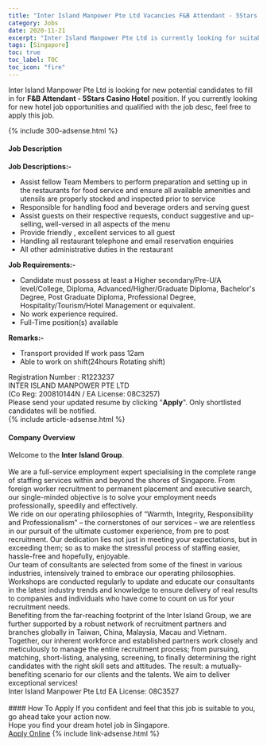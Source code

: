```yaml
---
title: "Inter Island Manpower Pte Ltd Vacancies F&B Attendant - 5Stars Casino Hotel" 
category: Jobs 
date: 2020-11-21 
excerpt: "Inter Island Manpower Pte Ltd is currently looking for suitable person to fill in the F&B Attendant - 5Stars Casino Hotel which positioned at Singapore" 
tags: [Singapore] 
toc: true 
toc_label: TOC 
toc_icon: "fire" 
--- 
```


<p>Inter Island Manpower Pte Ltd is looking for new potential candidates to fill in for <b>F&B Attendant - 5Stars Casino Hotel</b> position. If you currently looking for new hotel job opportunities and qualified with the job desc, feel free to apply this job.
</p>{% include 300-adsense.html %} 
<div><div><div><h4>Job Description</h4></div></div><div><div><span><div><div><strong>Job Descriptions:-</strong></div><ul><li>Assist fellow Team Members to perform preparation and setting up in the restaurants for food service and ensure all available amenities and utensils are properly stocked and inspected prior to service</li><li>Responsible for handling food and beverage orders and serving guest</li><li>Assist guests on their respective requests, conduct suggestive and up-selling, well-versed in all aspects of the menu</li><li>Provide friendly , excellent services to all guest</li><li>Handling all restaurant telephone and email reservation enquiries</li><li>All other administrative duties in the restaurant</li></ul><div><strong>Job Requirements:-</strong></div><ul><li>Candidate must possess at least a Higher secondary/Pre-U/A level/College, Diploma, Advanced/Higher/Graduate Diploma, Bachelor's Degree, Post Graduate Diploma, Professional Degree, Hospitality/Tourism/Hotel Management or equivalent.</li><li>No work experience required.</li><li>Full-Time position(s) available</li></ul><div><strong>Remarks:-</strong></div><ul><li>Transport provided If work pass 12am</li><li>Able to work on shift(24hours Rotating shift)</li></ul><div>Registration Number : R1223237<br>INTER ISLAND MANPOWER PTE LTD<br>(Co Reg: 200810144N / EA License: 08C3257)<br>Please send your updated resume by clicking "<strong>Apply</strong>". Only shortlisted candidates will be notified.</div></div></span></div></div></div> 
{% include article-adsense.html %} 
<div><div><div><h4>Company Overview</h4></div></div><div><div><span><div><div>Welcome to the <strong>Inter Island Group</strong>.</div><div><br>We are a full-service employment expert specialising in the complete range of staffing services within and beyond the shores of Singapore. From foreign worker recruitment to permanent placement and executive search, our single-minded objective is to solve your employment needs professionally, speedily and effectively.</div><div>We ride on our operating philosophies of &#8220;Warmth, Integrity, Responsibility and Professionalism&#8221; &#8211; the cornerstones of our services &#8211; we are relentless in our pursuit of the ultimate customer experience, from pre to post recruitment. Our dedication lies not just in meeting your expectations, but in exceeding them; so as to make the stressful process of staffing easier, hassle-free and hopefully, enjoyable.</div><div>Our team of consultants are selected from some of the finest in various industries, intensively trained to embrace our operating philosophies. Workshops are conducted regularly to update and educate our consultants in the latest industry trends and knowledge to ensure delivery of real results to companies and individuals who have come to count on us for your recruitment needs.</div><div>Benefiting from the far-reaching footprint of the Inter Island Group, we are further supported by a robust network of recruitment partners and branches globally in Taiwan, China, Malaysia, Macau and Vietnam.</div><div>Together, our inherent workforce and established partners work closely and meticulously to manage the entire recruitment process; from pursuing, matching, short-listing, analysing, screening, to finally determining the right candidates with the right skill sets and attitudes. The result: a mutually-benefiting scenario for our clients and the talents. We aim to deliver exceptional services!</div><div>Inter Island Manpower Pte Ltd EA License: 08C3527<br>&#160;</div></div></span></div></div></div> 
#### How To Apply 
If you confident and feel that this job is suitable to you, go ahead take your action now. <br/> 
Hope you find your dream hotel job in Singapore. <br/> 
<a href="https://www.jobstreet.com.my/en/job/f-b-attendant-5stars-casino-hotel-8210895/origin/sg?jobId=jobstreet-sg-job-8210895&sectionRank=1&token=0~8ba97bb8-9c04-4470-885f-a5f9cdde3f6e&fr=SRP%20View%20In%20New%20Ta" class="btn btn--info" target="_blank" rel="nofollow noopenner">Apply Online</a> 
{% include link-adsense.html %} 